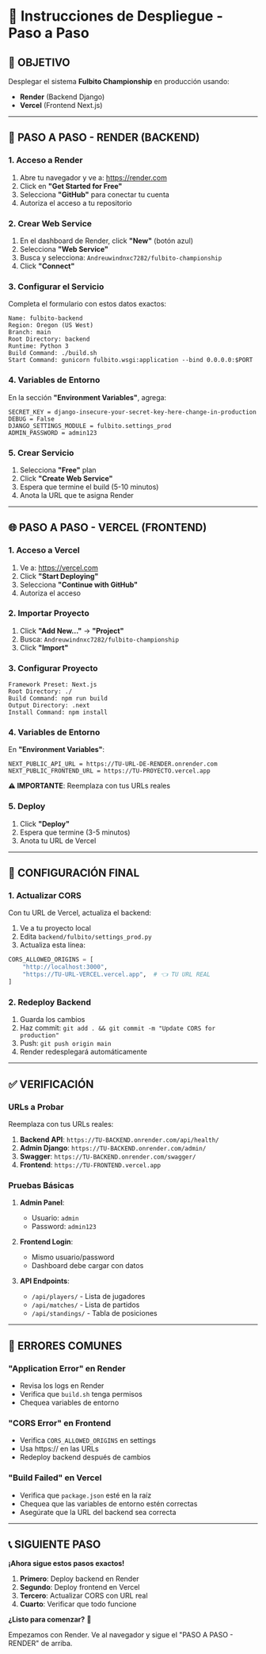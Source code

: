 # 📝 Instrucciones de Despliegue - Paso a Paso

## 🎯 OBJETIVO
Desplegar el sistema **Fulbito Championship** en producción usando:
- **Render** (Backend Django)
- **Vercel** (Frontend Next.js)

---

## 🚀 PASO A PASO - RENDER (BACKEND)

### 1. Acceso a Render
1. Abre tu navegador y ve a: https://render.com
2. Click en **"Get Started for Free"**
3. Selecciona **"GitHub"** para conectar tu cuenta
4. Autoriza el acceso a tu repositorio

### 2. Crear Web Service
1. En el dashboard de Render, click **"New"** (botón azul)
2. Selecciona **"Web Service"**
3. Busca y selecciona: `Andreuwindnxc7282/fulbito-championship`
4. Click **"Connect"**

### 3. Configurar el Servicio
Completa el formulario con estos datos exactos:

```
Name: fulbito-backend
Region: Oregon (US West)
Branch: main
Root Directory: backend
Runtime: Python 3
Build Command: ./build.sh
Start Command: gunicorn fulbito.wsgi:application --bind 0.0.0.0:$PORT
```

### 4. Variables de Entorno
En la sección **"Environment Variables"**, agrega:

```
SECRET_KEY = django-insecure-your-secret-key-here-change-in-production
DEBUG = False
DJANGO_SETTINGS_MODULE = fulbito.settings_prod
ADMIN_PASSWORD = admin123
```

### 5. Crear Servicio
1. Selecciona **"Free"** plan
2. Click **"Create Web Service"**
3. Espera que termine el build (5-10 minutos)
4. Anota la URL que te asigna Render

---

## 🌐 PASO A PASO - VERCEL (FRONTEND)

### 1. Acceso a Vercel
1. Ve a: https://vercel.com
2. Click **"Start Deploying"**
3. Selecciona **"Continue with GitHub"**
4. Autoriza el acceso

### 2. Importar Proyecto
1. Click **"Add New..."** → **"Project"**
2. Busca: `Andreuwindnxc7282/fulbito-championship`
3. Click **"Import"**

### 3. Configurar Proyecto
```
Framework Preset: Next.js
Root Directory: ./
Build Command: npm run build
Output Directory: .next
Install Command: npm install
```

### 4. Variables de Entorno
En **"Environment Variables"**:

```
NEXT_PUBLIC_API_URL = https://TU-URL-DE-RENDER.onrender.com
NEXT_PUBLIC_FRONTEND_URL = https://TU-PROYECTO.vercel.app
```

**⚠️ IMPORTANTE**: Reemplaza con tus URLs reales

### 5. Deploy
1. Click **"Deploy"**
2. Espera que termine (3-5 minutos)
3. Anota tu URL de Vercel

---

## 🔧 CONFIGURACIÓN FINAL

### 1. Actualizar CORS
Con tu URL de Vercel, actualiza el backend:

1. Ve a tu proyecto local
2. Edita `backend/fulbito/settings_prod.py`
3. Actualiza esta línea:

```python
CORS_ALLOWED_ORIGINS = [
    "http://localhost:3000",
    "https://TU-URL-VERCEL.vercel.app",  # 👈 TU URL REAL
]
```

### 2. Redeploy Backend
1. Guarda los cambios
2. Haz commit: `git add . && git commit -m "Update CORS for production"`
3. Push: `git push origin main`
4. Render redesplegará automáticamente

---

## ✅ VERIFICACIÓN

### URLs a Probar
Reemplaza con tus URLs reales:

1. **Backend API**: `https://TU-BACKEND.onrender.com/api/health/`
2. **Admin Django**: `https://TU-BACKEND.onrender.com/admin/`
3. **Swagger**: `https://TU-BACKEND.onrender.com/swagger/`
4. **Frontend**: `https://TU-FRONTEND.vercel.app`

### Pruebas Básicas
1. **Admin Panel**: 
   - Usuario: `admin`
   - Password: `admin123`
   
2. **Frontend Login**:
   - Mismo usuario/password
   - Dashboard debe cargar con datos

3. **API Endpoints**:
   - `/api/players/` - Lista de jugadores
   - `/api/matches/` - Lista de partidos
   - `/api/standings/` - Tabla de posiciones

---

## 🚨 ERRORES COMUNES

### "Application Error" en Render
- Revisa los logs en Render
- Verifica que `build.sh` tenga permisos
- Chequea variables de entorno

### "CORS Error" en Frontend
- Verifica `CORS_ALLOWED_ORIGINS` en settings
- Usa https:// en las URLs
- Redeploy backend después de cambios

### "Build Failed" en Vercel
- Verifica que `package.json` esté en la raíz
- Chequea que las variables de entorno estén correctas
- Asegúrate que la URL del backend sea correcta

---

## 📞 SIGUIENTE PASO

**¡Ahora sigue estos pasos exactos!**

1. **Primero**: Deploy backend en Render
2. **Segundo**: Deploy frontend en Vercel
3. **Tercero**: Actualizar CORS con URL real
4. **Cuarto**: Verificar que todo funcione

**¿Listo para comenzar?** 🚀

Empezamos con Render. Ve al navegador y sigue el "PASO A PASO - RENDER" de arriba.
